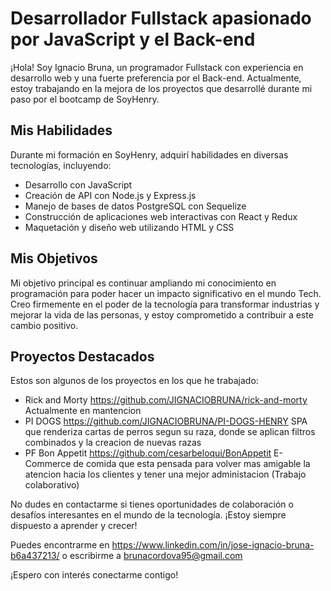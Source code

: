 # Desarrollador Fullstack apasionado por JavaScript y el Back-end

¡Hola! Soy Ignacio Bruna, un programador Fullstack con experiencia en desarrollo web y una fuerte preferencia por el Back-end. Actualmente, estoy trabajando en la mejora de los proyectos que desarrollé durante mi paso por el bootcamp de SoyHenry.

## Mis Habilidades

Durante mi formación en SoyHenry, adquirí habilidades en diversas tecnologías, incluyendo:

- Desarrollo con JavaScript
- Creación de API con Node.js y Express.js
- Manejo de bases de datos PostgreSQL con Sequelize
- Construcción de aplicaciones web interactivas con React y Redux
- Maquetación y diseño web utilizando HTML y CSS

## Mis Objetivos

Mi objetivo principal es continuar ampliando mi conocimiento en programación para poder hacer un impacto significativo en el mundo Tech. Creo firmemente en el poder de la tecnología para transformar industrias y mejorar la vida de las personas, y estoy comprometido a contribuir a este cambio positivo.

## Proyectos Destacados

Estos son algunos de los proyectos en los que he trabajado:

- Rick and Morty https://github.com/JIGNACIOBRUNA/rick-and-morty Actualmente en mantencion
- PI DOGS https://github.com/JIGNACIOBRUNA/PI-DOGS-HENRY SPA que renderiza cartas de perros segun su raza, donde se aplican filtros combinados y la creacion de nuevas razas 
- PF Bon Appetit https://github.com/cesarbeloqui/BonAppetit E-Commerce de comida que esta pensada para volver mas amigable la atencion hacia los clientes y tener una mejor administacion (Trabajo colaborativo)

No dudes en contactarme si tienes oportunidades de colaboración o desafíos interesantes en el mundo de la tecnología. ¡Estoy siempre dispuesto a aprender y crecer!

Puedes encontrarme en https://www.linkedin.com/in/jose-ignacio-bruna-b6a437213/ o escribirme a brunacordova95@gmail.com

¡Espero con interés conectarme contigo!

<!--
**JIGNACIOBRUNA/JIGNACIOBRUNA** is a ✨ _special_ ✨ repository because its `README.md` (this file) appears on your GitHub profile.

Here are some ideas to get you started:

- 🔭 I’m currently working on ...
- 🌱 I’m currently learning ...
- 👯 I’m looking to collaborate on ...
- 🤔 I’m looking for help with ...
- 💬 Ask me about ...
- 📫 How to reach me: ...
- 😄 Pronouns: ...
- ⚡ Fun fact: ...
-->
